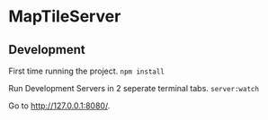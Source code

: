 # MapTileServer

## Development

First time running the project.
`npm install`

Run Development Servers in 2 seperate terminal tabs.
`server:watch`

Go to http://127.0.0.1:8080/.
